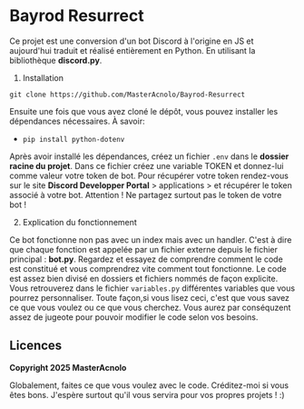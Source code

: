 # Bayrod Resurrect

Ce projet est une conversion d'un bot Discord à l'origine en JS et aujourd'hui traduit et réalisé entièrement en Python. En utilisant la bibliothèque **discord.py**. 

1. Installation
```
git clone https://github.com/MasterAcnolo/Bayrod-Resurrect
```

Ensuite une fois que vous avez cloné le dépôt, vous pouvez installer les dépendances nécessaires. À savoir: 

- `pip install python-dotenv`

Après avoir installé les dépendances, créez un fichier `.env` dans le **dossier racine du projet**. Dans ce fichier créez une variable TOKEN et donnez-lui comme valeur votre token de bot. Pour récupérer votre token rendez-vous sur le site **Discord Developper Portal** > applications > et récupérer le token associé à votre bot. Attention ! Ne partagez surtout pas le token de votre bot ! 

2. Explication du fonctionnement

Ce bot fonctionne non pas avec un index mais avec un handler. C'est à dire que chaque fonction est appelée par un fichier externe depuis le fichier principal : **bot.py**. Regardez et essayez de comprendre comment le code est constitué et vous comprendrez vite comment tout fonctionne. Le code est assez bien divisé en dossiers et fichiers nommés de façon explicite. 
Vous retrouverez dans le fichier `variables.py` différentes variables que vous pourrez personnaliser. Toute façon,si vous lisez ceci, c'est que vous savez ce que vous voulez ou ce que vous cherchez. Vous aurez par conséquzent assez de jugeote pour pouvoir modifier le code selon vos besoins.

## Licences

**Copyright 2025 MasterAcnolo**

Globalement, faites ce que vous voulez avec le code. Créditez-moi si vous êtes bons. J'espère surtout qu'il vous servira pour vos propres projets ! :)
